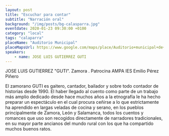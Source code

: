 ```yaml
---
layout: post
title: "Escuchar para contar"
subtitle: "Narración oral"
background: "/img/posts/bg-calasparra.jpg"
eventdate: 2020-01-23 09:30:00 +0100
category: "local"
tags: "calaparra"
placeName: "Auditorio Municipal"
placeMapsUrl: https://www.google.com/maps/place/Auditorio+municipal+de+Calasparra/@38.2297401,-1.696866,15z/data=!4m2!3m1!1s0x0:0x66fd5515eb172e25?sa=X&ved=2ahUKEwiO8OuO8OfmAhVsC2MBHRvLD2EQ_BIwCnoECA0QCA
speakers:
    - name: JOSE LUIS GUTIERREZ GUTI
---
```

JOSE LUIS GUTIERREZ "GUTI". Zamora . 
Patrocina AMPA IES Emilio Pérez Piñero

El zamorano GUTI es gaitero, cantador, bailador y sobre todo contador de historias desde 1990. El haber llegado al cuento como parte de un trabajo más amplio dedicado desde hace muchos años a la etnografía le ha hecho preparar un espectáculo en el cual procura ceñirse a lo que estrictamente ha aprendido en largas veladas de cocina y serano, en los pueblos principalmente de Zamora, León y Salamanca, todos los cuentos y romances que uso son recogidos directamente de narradores tradicionales, en su mayor parte ancianos del mundo rural con los que ha compartido muchos buenos ratos.
